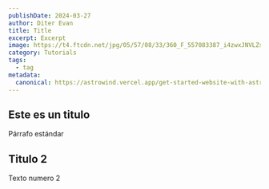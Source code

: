 ```yaml
---
publishDate: 2024-03-27
author: Diter Evan
title: Title
excerpt: Excerpt
image: https://t4.ftcdn.net/jpg/05/57/08/33/360_F_557083387_i4zwxJNVLZsCFzYLubwfYoiI5YjBQk4Y.jpg
category: Tutorials
tags: 
  - tag
metadata:
  canonical: https://astrowind.vercel.app/get-started-website-with-astro-tailwind-css
---
```


## Este es un titulo
Párrafo estándar

## Titulo 2
Texto numero 2
